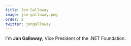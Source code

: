 ```yaml
---
title: Jon Galloway
image: jon-galloway.png
order: 2
twitter: jongalloway
---
```


I'm **Jon Galloway**, Vice President of the .NET Foundation.